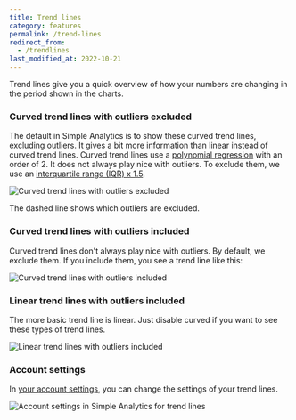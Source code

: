 ```yaml
---
title: Trend lines
category: features
permalink: /trend-lines
redirect_from:
  - /trendlines
last_modified_at: 2022-10-21
---
```


Trend lines give you a quick overview of how your numbers are changing in the period shown in the charts.

### Curved trend lines with outliers excluded

The default in Simple Analytics is to show these curved trend lines, excluding outliers. It gives a bit more information than linear instead of curved trend lines. Curved trend lines use a [polynomial regression](https://en.wikipedia.org/wiki/Polynomial_regression) with an order of 2. It does not always play nice with outliers. To exclude them, we use an [interquartile range (IQR) x 1.5](https://en.wikipedia.org/wiki/Interquartile_range).

<img src="https://assets.simpleanalytics.com/docs/trend-lines/curved-excluding-outliers.png" alt="Curved trend lines with outliers excluded" class="border">

The dashed line shows which outliers are excluded.

### Curved trend lines with outliers included

Curved trend lines don't always play nice with outliers. By default, we exclude them. If you include them, you see a trend line like this:

<img src="https://assets.simpleanalytics.com/docs/trend-lines/curved-including-outliers.png" alt="Curved trend lines with outliers included" class="border">

### Linear trend lines with outliers included

The more basic trend line is linear. Just disable curved if you want to see these types of trend lines.

<img src="https://assets.simpleanalytics.com/docs/trend-lines/linear-including-outliers.png" alt="Linear trend lines with outliers included" class="border">

### Account settings

In [your account settings](https://simpleanalytics.com/account#trendlines), you can change the settings of your trend lines.

<img src="https://assets.simpleanalytics.com/docs/trend-lines/account-settings.png" alt="Account settings in Simple Analytics for trend lines" class="border">
